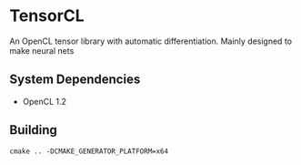 # TensorCL
An OpenCL tensor library with automatic differentiation.
Mainly designed to make neural nets

## System Dependencies
* OpenCL 1.2

## Building
`cmake .. -DCMAKE_GENERATOR_PLATFORM=x64`

